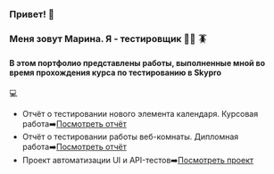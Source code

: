### Привет! :wave:
### Меня зовут Марина. Я - тестировщик :female_detective: :cockroach:
#### В этом портфолио представлены работы, выполненные мной во время прохождения курса по тестированию в Skypro
:computer:
- Отчёт о тестировании нового элемента календаря. Курсовая работа:arrow_right:[Посмотреть отчёт](https://docs.google.com/document/d/1h2A4N-eqHofevCjlsruygdD_QIRWbeGuUl1_9-pxxH8/edit?usp=sharing)
- Отчёт о тестировании работы веб-комнаты. Дипломная работа:arrow_right:[Посмотреть отчёт](https://docs.google.com/document/d/1Eqo9IdOcAS54OtnKDL2Pyz17LJhcX4UBC-279Qiezxk/edit?usp=sharing)
- Проект автоматизации UI и API-тестов:arrow_right:[Посмотреть проект](https://github.com/MarinaAlPu/trello_boards_cards_ui_api.git)

